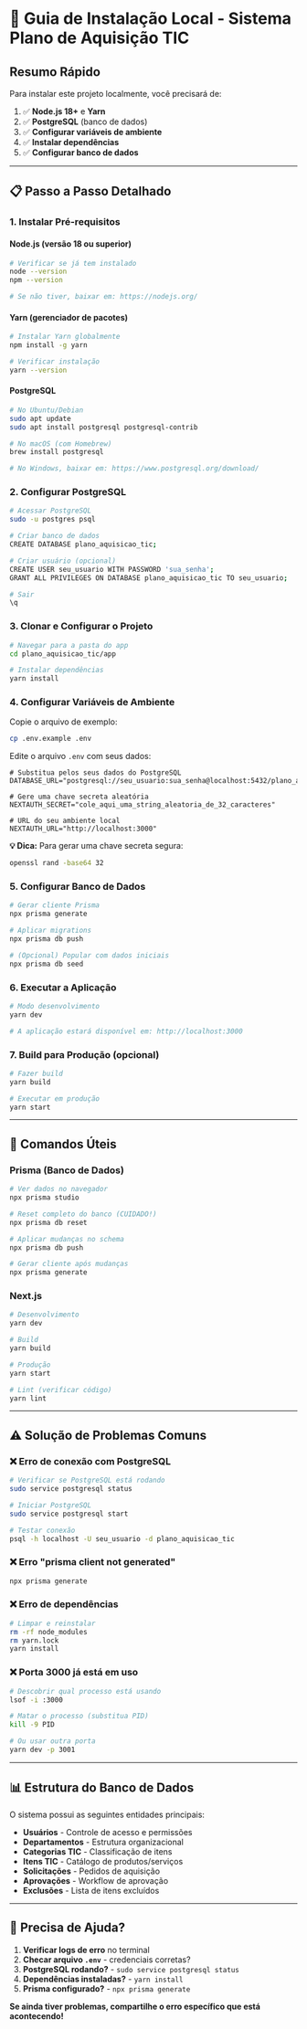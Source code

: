
# 🚀 Guia de Instalação Local - Sistema Plano de Aquisição TIC

## Resumo Rápido

Para instalar este projeto localmente, você precisará de:

1. ✅ **Node.js 18+** e **Yarn**
2. ✅ **PostgreSQL** (banco de dados)
3. ✅ **Configurar variáveis de ambiente**
4. ✅ **Instalar dependências**
5. ✅ **Configurar banco de dados**

---

## 📋 Passo a Passo Detalhado

### 1. Instalar Pré-requisitos

#### Node.js (versão 18 ou superior)
```bash
# Verificar se já tem instalado
node --version
npm --version

# Se não tiver, baixar em: https://nodejs.org/
```

#### Yarn (gerenciador de pacotes)
```bash
# Instalar Yarn globalmente
npm install -g yarn

# Verificar instalação
yarn --version
```

#### PostgreSQL
```bash
# No Ubuntu/Debian
sudo apt update
sudo apt install postgresql postgresql-contrib

# No macOS (com Homebrew)
brew install postgresql

# No Windows, baixar em: https://www.postgresql.org/download/
```

### 2. Configurar PostgreSQL

```bash
# Acessar PostgreSQL
sudo -u postgres psql

# Criar banco de dados
CREATE DATABASE plano_aquisicao_tic;

# Criar usuário (opcional)
CREATE USER seu_usuario WITH PASSWORD 'sua_senha';
GRANT ALL PRIVILEGES ON DATABASE plano_aquisicao_tic TO seu_usuario;

# Sair
\q
```

### 3. Clonar e Configurar o Projeto

```bash
# Navegar para a pasta do app
cd plano_aquisicao_tic/app

# Instalar dependências
yarn install
```

### 4. Configurar Variáveis de Ambiente

Copie o arquivo de exemplo:
```bash
cp .env.example .env
```

Edite o arquivo `.env` com seus dados:
```env
# Substitua pelos seus dados do PostgreSQL
DATABASE_URL="postgresql://seu_usuario:sua_senha@localhost:5432/plano_aquisicao_tic"

# Gere uma chave secreta aleatória
NEXTAUTH_SECRET="cole_aqui_uma_string_aleatoria_de_32_caracteres"

# URL do seu ambiente local
NEXTAUTH_URL="http://localhost:3000"
```

**💡 Dica:** Para gerar uma chave secreta segura:
```bash
openssl rand -base64 32
```

### 5. Configurar Banco de Dados

```bash
# Gerar cliente Prisma
npx prisma generate

# Aplicar migrations
npx prisma db push

# (Opcional) Popular com dados iniciais
npx prisma db seed
```

### 6. Executar a Aplicação

```bash
# Modo desenvolvimento
yarn dev

# A aplicação estará disponível em: http://localhost:3000
```

### 7. Build para Produção (opcional)

```bash
# Fazer build
yarn build

# Executar em produção
yarn start
```

---

## 🔧 Comandos Úteis

### Prisma (Banco de Dados)
```bash
# Ver dados no navegador
npx prisma studio

# Reset completo do banco (CUIDADO!)
npx prisma db reset

# Aplicar mudanças no schema
npx prisma db push

# Gerar cliente após mudanças
npx prisma generate
```

### Next.js
```bash
# Desenvolvimento
yarn dev

# Build
yarn build

# Produção
yarn start

# Lint (verificar código)
yarn lint
```

---

## ⚠️ Solução de Problemas Comuns

### ❌ Erro de conexão com PostgreSQL
```bash
# Verificar se PostgreSQL está rodando
sudo service postgresql status

# Iniciar PostgreSQL
sudo service postgresql start

# Testar conexão
psql -h localhost -U seu_usuario -d plano_aquisicao_tic
```

### ❌ Erro "prisma client not generated"
```bash
npx prisma generate
```

### ❌ Erro de dependências
```bash
# Limpar e reinstalar
rm -rf node_modules
rm yarn.lock
yarn install
```

### ❌ Porta 3000 já está em uso
```bash
# Descobrir qual processo está usando
lsof -i :3000

# Matar o processo (substitua PID)
kill -9 PID

# Ou usar outra porta
yarn dev -p 3001
```

---

## 📊 Estrutura do Banco de Dados

O sistema possui as seguintes entidades principais:

- **Usuários** - Controle de acesso e permissões
- **Departamentos** - Estrutura organizacional
- **Categorias TIC** - Classificação de itens
- **Itens TIC** - Catálogo de produtos/serviços
- **Solicitações** - Pedidos de aquisição
- **Aprovações** - Workflow de aprovação
- **Exclusões** - Lista de itens excluídos

---

## 🤝 Precisa de Ajuda?

1. **Verificar logs de erro** no terminal
2. **Checar arquivo `.env`** - credenciais corretas?
3. **PostgreSQL rodando?** - `sudo service postgresql status`
4. **Dependências instaladas?** - `yarn install`
5. **Prisma configurado?** - `npx prisma generate`

**Se ainda tiver problemas, compartilhe o erro específico que está acontecendo!**
